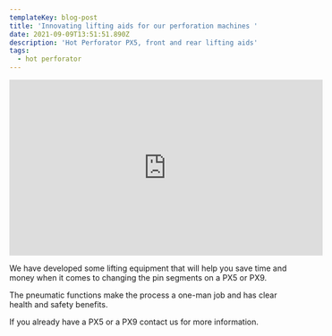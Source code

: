 ```yaml
---
templateKey: blog-post
title: 'Innovating lifting aids for our perforation machines '
date: 2021-09-09T13:51:51.890Z
description: 'Hot Perforator PX5, front and rear lifting aids'
tags:
  - hot perforator
---
```

<iframe width="560" height="315" src="https://www.youtube.com/embed/HLCwOmBZxbc" title="YouTube video player" frameborder="0" allow="accelerometer; autoplay; clipboard-write; encrypted-media; gyroscope; picture-in-picture" allowfullscreen></iframe>

We have developed some lifting equipment that will help you save time and money when it comes to changing the pin segments on a PX5 or PX9.

The pneumatic functions make the process a one-man job and has clear health and safety benefits.

If you already have a PX5 or a PX9 contact us for more information.
